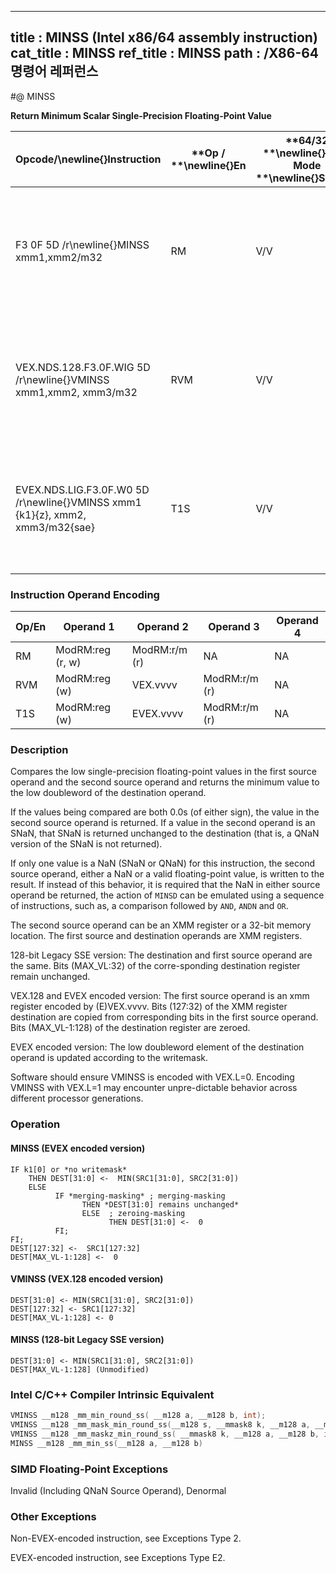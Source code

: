 ----------------------------
title : MINSS (Intel x86/64 assembly instruction)
cat_title : MINSS
ref_title : MINSS
path : /X86-64 명령어 레퍼런스
----------------------------
#@ MINSS

**Return Minimum Scalar Single-Precision Floating-Point Value**

|**Opcode/**\newline{}**Instruction**|**Op / **\newline{}**En**|**64/32 **\newline{}**bit Mode **\newline{}**Support**|**CPUID **\newline{}**Feature **\newline{}**Flag**|**Description**|
|------------------------------------|-------------------------|------------------------------------------------------|--------------------------------------------------|---------------|
|F3 0F 5D /r\newline{}MINSS xmm1,xmm2/m32|RM|V/V|SSE|Return the minimum scalar single-precision floating-point value between xmm2/m32 and xmm1.|
|VEX.NDS.128.F3.0F.WIG 5D /r\newline{}VMINSS xmm1,xmm2, xmm3/m32|RVM|V/V|AVX|Return the minimum scalar single-precision floating-point value between xmm3/m32 and xmm2.|
|EVEX.NDS.LIG.F3.0F.W0 5D /r\newline{}VMINSS xmm1 {k1}{z}, xmm2, xmm3/m32{sae}|T1S|V/V|AVX512F|Return the minimum scalar single-precision floating-point value between xmm3/m32 and xmm2.|
### Instruction Operand Encoding


|Op/En|Operand 1|Operand 2|Operand 3|Operand 4|
|-----|---------|---------|---------|---------|
|RM|ModRM:reg (r, w)|ModRM:r/m (r)|NA|NA|
|RVM|ModRM:reg (w)|VEX.vvvv|ModRM:r/m (r)|NA|
|T1S|ModRM:reg (w)|EVEX.vvvv|ModRM:r/m (r)|NA|
### Description


Compares the low single-precision floating-point values in the first source operand and the second source operand and returns the minimum value to the low doubleword of the destination operand.

If the values being compared are both 0.0s (of either sign), the value in the second source operand is returned. If a value in the second operand is an SNaN, that SNaN is returned unchanged to the destination (that is, a QNaN version of the SNaN is not returned).

If only one value is a NaN (SNaN or QNaN) for this instruction, the second source operand, either a NaN or a valid floating-point value, is written to the result. If instead of this behavior, it is required that the NaN in either source operand be returned, the action of `MINSD` can be emulated using a sequence of instructions, such as, a comparison followed by `AND`, `ANDN` and `OR`. 

The second source operand can be an XMM register or a 32-bit memory location. The first source and destination operands are XMM registers. 

128-bit Legacy SSE version: The destination and first source operand are the same. Bits (MAX_VL:32) of the corre-sponding destination register remain unchanged.

VEX.128 and EVEX encoded version: The first source operand is an xmm register encoded by (E)VEX.vvvv. Bits (127:32) of the XMM register destination are copied from corresponding bits in the first source operand. Bits (MAX_VL-1:128) of the destination register are zeroed.

EVEX encoded version: The low doubleword element of the destination operand is updated according to the writemask.

Software should ensure VMINSS is encoded with VEX.L=0. Encoding VMINSS with VEX.L=1 may encounter unpre-dictable behavior across different processor generations.


### Operation
#### MINSS (EVEX encoded version)
```info-verb
IF k1[0] or *no writemask*
    THEN DEST[31:0]  <-  MIN(SRC1[31:0], SRC2[31:0])
    ELSE 
          IF *merging-masking* ; merging-masking
                THEN *DEST[31:0] remains unchanged*
                ELSE  ; zeroing-masking
                      THEN DEST[31:0]  <-  0
          FI;
FI;
DEST[127:32] <-   SRC1[127:32]
DEST[MAX_VL-1:128] <-   0
```
#### VMINSS (VEX.128 encoded version)
```info-verb
DEST[31:0]  <- MIN(SRC1[31:0], SRC2[31:0])
DEST[127:32] <-  SRC1[127:32]
DEST[MAX_VL-1:128]  <- 0
```
#### MINSS (128-bit Legacy SSE version)
```info-verb
DEST[31:0] <-  MIN(SRC1[31:0], SRC2[31:0])
DEST[MAX_VL-1:128] (Unmodified)
```

### Intel C/C++ Compiler Intrinsic Equivalent

```cpp
VMINSS __m128 _mm_min_round_ss( __m128 a, __m128 b, int);
VMINSS __m128 _mm_mask_min_round_ss(__m128 s, __mmask8 k, __m128 a, __m128 b, int);
VMINSS __m128 _mm_maskz_min_round_ss( __mmask8 k, __m128 a, __m128 b, int);
MINSS __m128 _mm_min_ss(__m128 a, __m128 b)
```
### SIMD Floating-Point Exceptions


Invalid (Including QNaN Source Operand), Denormal

### Other Exceptions


Non-EVEX-encoded instruction, see Exceptions Type 2.

EVEX-encoded instruction, see Exceptions Type E2.

